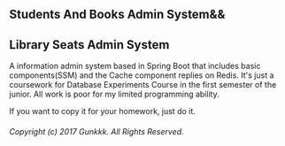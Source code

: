 
## Students And Books Admin System&&</h3>
## Library Seats Admin System</h3>

A information admin system based in Spring Boot that includes basic components(SSM) and the Cache component replies on Redis.
It's just a coursework for Database Experiments Course in the first semester of the junior. 
All work is poor for my limited programming ability.

If you want to copy it for your homework, just do it.



###### Copyright (c) 2017 Gunkkk. All Rights Reserved.

